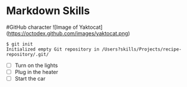 # Markdown Skills
#GitHub character
![Image of Yaktocat] (https://octodex.github.com/images/yaktocat.png)
```
$ git init
Initialized empty Git repository in /Users?skills/Projects/recipe-repository/.git/
```
- [ ] Turn on the lights
- [ ] Plug in the heater
- [ ] Start the car
